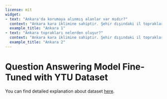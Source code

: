 ```yaml
---
license: mit
widget:
- text: "Ankara'da korumaya alınmış alanlar var mıdır?"
  context: "Ankara kara iklimine sahiptir. Şehir dışındaki il topraklarının büyük kısmı tahıl tarlalarıyla kaplı platolardan oluşur. İlin çeşitli yerlerindeki doğal güzellikler korumaya alınmış, dinlenme ve eğlence amaçlı kullanıma sunulmuştur. İlin adını taşıyan tavşanı, keçisi, atı ve kedisi dünya çapında bilinir, armudu, çiğdemi, yerel yemeklerden Ankara tavası ve Kızılcahamam ve Beypazarı'nın maden suyu ise ülke çapında tanınır."
  example_title: "Ankara 1"
- text: "Ankara toprakları nelerden oluşur?"
  context: "Ankara kara iklimine sahiptir. Şehir dışındaki il topraklarının büyük kısmı tahıl tarlalarıyla kaplı platolardan oluşur. İlin çeşitli yerlerindeki doğal güzellikler korumaya alınmış, dinlenme ve eğlence amaçlı kullanıma sunulmuştur. İlin adını taşıyan tavşanı, keçisi, atı ve kedisi dünya çapında bilinir, armudu, çiğdemi, yerel yemeklerden Ankara tavası ve Kızılcahamam ve Beypazarı'nın maden suyu ise ülke çapında tanınır."
  example_title: "Ankara 2"
---
```


# Question Answering Model Fine-Tuned with YTU Dataset

You can find detailed explanation about dataset [here](https://github.com/izzetkalic/botcuk-dataset-analyze/tree/main/datasets/qa-ytu).